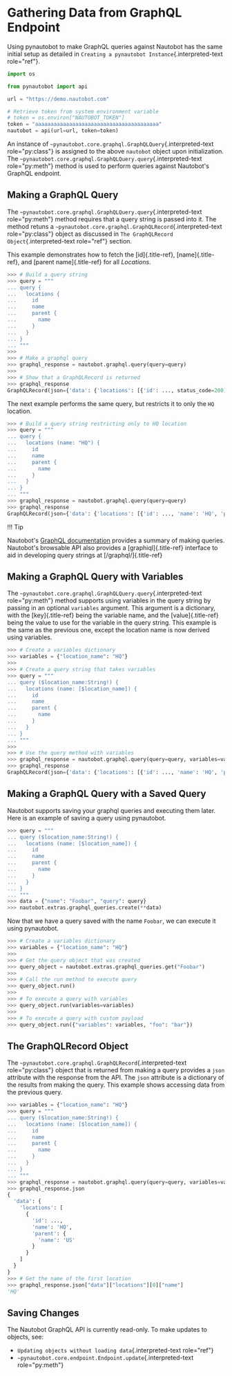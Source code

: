# Gathering Data from GraphQL Endpoint

Using pynautobot to make GraphQL queries against Nautobot has the same
initial setup as detailed in
`Creating a pynautobot Instance`{.interpreted-text role="ref"}.

```python
import os

from pynautobot import api

url = "https://demo.nautobot.com"

# Retrieve token from system environment variable
# token = os.environ["NAUTOBOT_TOKEN"]
token = "aaaaaaaaaaaaaaaaaaaaaaaaaaaaaaaaaaaaaaaa"
nautobot = api(url=url, token=token)
```

An instance of `~pynautobot.core.graphql.GraphQLQuery`{.interpreted-text
role="py:class"} is assigned to the above `nautobot` object upon
initialization. The
`~pynautobot.core.graphql.GraphQLQuery.query`{.interpreted-text
role="py:meth"} method is used to perform queries against Nautobot\'s
GraphQL endpoint.

## Making a GraphQL Query

The `~pynautobot.core.graphql.GraphQLQuery.query`{.interpreted-text
role="py:meth"} method requires that a query string is passed into it.
The method retuns a
`~pynautobot.core.graphql.GraphQLRecord`{.interpreted-text
role="py:class"} object as discussed in
`The GraphQLRecord Object`{.interpreted-text role="ref"} section.

This example demonstrates how to fetch the [id]{.title-ref},
[name]{.title-ref}, and [parent name]{.title-ref} for all *Locations*.

```python
>>> # Build a query string
>>> query = """
... query {
...   locations {
...     id
...     name
...     parent {
...       name
...     }
...   }
... }
... """
>>>
>>> # Make a graphql query
>>> graphql_response = nautobot.graphql.query(query=query)
>>>
>>> # Show that a GraphQLRecord is returned
>>> graphql_response
GraphQLRecord(json={'data': {'locations': [{'id': ..., status_code=200)
```

The next example performs the same query, but restricts it to only the
`HQ` location.

```python
>>> # Build a query string restricting only to HQ location
>>> query = """
... query {
...   locations (name: "HQ") {
...     id
...     name
...     parent {
...       name
...     }
...   }
... }
... """
>>> graphql_response = nautobot.graphql.query(query=query)
>>> graphql_response
GraphQLRecord(json={'data': {'locations': [{'id': ..., 'name': 'HQ', 'parent': {'name': 'US'}}]}}, status_code=200)
```

!!! Tip

  Nautobot\'s [GraphQL documentation](https://docs.nautobot.com/projects/core/en/stable/user-guide/platform-functionality/graphql/) provides a summary of making queries.
  Nautobot\'s browsable API also provides a [graphiql]{.title-ref} interface to aid in developing query strings at [/graphql/]{.title-ref}


## Making a GraphQL Query with Variables

The `~pynautobot.core.graphql.GraphQLQuery.query`{.interpreted-text
role="py:meth"} method supports using variables in the query string by
passing in an optional `variables` argument. This argument is a
dictionary, with the [key]{.title-ref} being the variable name, and the
[value]{.title-ref} being the value to use for the variable in the query
string. This example is the same as the previous one, except the
location name is now derived using variables.

```python
>>> # Create a variables dictionary
>>> variables = {"location_name": "HQ"}
>>>
>>> # Create a query string that takes variables
>>> query = """
... query ($location_name:String!) {
...   locations (name: [$location_name]) {
...     id
...     name
...     parent {
...       name
...     }
...   }
... }
... """
>>>
>>> # Use the query method with variables
>>> graphql_response = nautobot.graphql.query(query=query, variables=variables)
>>> graphql_response
GraphQLRecord(json={'data': {'locations': [{'id': ..., 'name': 'HQ', 'parent': {'name': 'US'}}]}}, status_code=200)
```

## Making a GraphQL Query with a Saved Query

Nautobot supports saving your graphql queries and executing them later.
Here is an example of saving a query using pynautobot.

```python
>>> query = """
... query ($location_name:String!) {
...   locations (name: [$location_name]) {
...     id
...     name
...     parent {
...       name
...     }
...   }
... }
... """
>>> data = {"name": "Foobar", "query": query}
>>> nautobot.extras.graphql_queries.create(**data)
```

Now that we have a query saved with the name `Foobar`, we can execute it using pynautobot.

```python
>>> # Create a variables dictionary
>>> variables = {"location_name": "HQ"}
>>>
>>> # Get the query object that was created
>>> query_object = nautobot.extras.graphql_queries.get("Foobar")
>>>
>>> # Call the run method to execute query
>>> query_object.run()
>>>
>>> # To execute a query with variables
>>> query_object.run(variables=variables)
>>>
>>> # To execute a query with custom payload
>>> query_object.run({"variables": variables, "foo": "bar"})
```

## The GraphQLRecord Object

The `~pynautobot.core.graphql.GraphQLRecord`{.interpreted-text
role="py:class"} object that is returned from making a query provides a
`json` attribute with the response from the API. The `json` attribute is
a dictionary of the results from making the query. This example shows
accessing data from the previous query.

```python
>>> variables = {"location_name": "HQ"}
>>> query = """
... query ($location_name:String!) {
...   locations (name: [$location_name]) {
...     id
...     name
...     parent {
...       name
...     }
...   }
... }
... """
>>> graphql_response = nautobot.graphql.query(query=query, variables=variables)
>>> graphql_response.json
{
  'data': {
    'locations': [
      {
        'id': ...,
        'name': 'HQ',
        'parent': {
          'name': 'US'
        }
      }
    ]
  }
}
>>> # Get the name of the first location
>>> graphql_response.json["data"]["locations"][0]["name"]
'HQ'
```

## Saving Changes

The Nautobot GraphQL API is currently read-only. To make updates to
objects, see:

-   `Updating objects without loading data`{.interpreted-text
    role="ref"}
-   `~pynautobot.core.endpoint.Endpoint.update`{.interpreted-text
    role="py:meth"}
